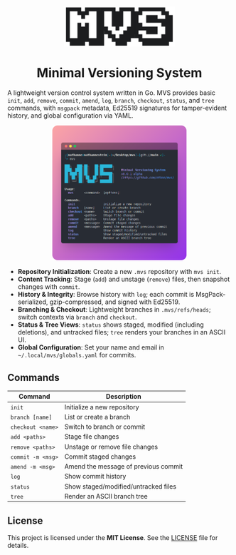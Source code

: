 <p align="center">
    <img src="https://raw.githubusercontent.com/nthnn/mvs/refs/heads/main/assets/mvs-logo.png" width="250" />
</p>
<h1 align="center">Minimal Versioning System</h1>

A lightweight version control system written in Go. MVS provides basic `init`, `add`, `remove`, `commit`, `amend`, `log`, `branch`, `checkout`, `status`, and `tree` commands, with `msgpack` metadata, Ed25519 signatures for tamper-evident history, and global configuration via YAML.

<p align="center">
    <img src="https://raw.githubusercontent.com/nthnn/mvs/refs/heads/main/assets/screenshot.png" width="60%" />
</p>

- **Repository Initialization**: Create a new `.mvs` repository with `mvs init`.
- **Content Tracking**: Stage (`add`) and unstage (`remove`) files, then snapshot changes with `commit`.
- **History & Integrity**: Browse history with `log`; each commit is MsgPack-serialized, gzip-compressed, and signed with Ed25519.
- **Branching & Checkout**: Lightweight branches in `.mvs/refs/heads`; switch contexts via `branch` and `checkout`.
- **Status & Tree Views**: `status` shows staged, modified (including deletions), and untracked files; `tree` renders your branches in an ASCII UI.
- **Global Configuration**: Set your name and email in `~/.local/mvs/globals.yaml` for commits.

## Commands

| Command             | Description                          |
| ------------------- | ------------------------------------ |
| `init`              | Initialize a new repository          |
| `branch [name]`     | List or create a branch              |
| `checkout <name>`   | Switch to branch or commit           |
| `add <paths>`       | Stage file changes                   |
| `remove <paths>`    | Unstage or remove file changes       |
| `commit -m <msg>`   | Commit staged changes                |
| `amend -m <msg>`    | Amend the message of previous commit |
| `log`               | Show commit history                  |
| `status`            | Show staged/modified/untracked files |
| `tree`              | Render an ASCII branch tree          |

## License

This project is licensed under the **MIT License**. See the [LICENSE](https://github.com/nthnn/mvs/blob/main/LICENSE) file for details.
